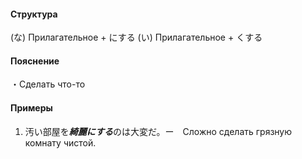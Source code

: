 #### Структура
(な) Прилагательное + にする
(い) Прилагательное + くする
#### Пояснение
・Сделать что-то 
#### Примеры
1. 汚い部屋を***綺麗にする***のは大変だ。ー　Сложно сделать грязную комнату чистой.
